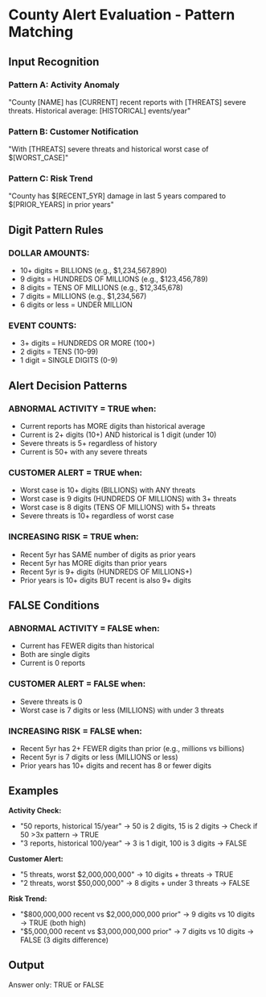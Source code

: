 # County Alert Evaluation - Pattern Matching

## Input Recognition

### Pattern A: Activity Anomaly
"County [NAME] has [CURRENT] recent reports with [THREATS] severe threats. Historical average: [HISTORICAL] events/year"

### Pattern B: Customer Notification
"With [THREATS] severe threats and historical worst case of $[WORST_CASE]"

### Pattern C: Risk Trend
"County has $[RECENT_5YR] damage in last 5 years compared to $[PRIOR_YEARS] in prior years"

## Digit Pattern Rules

### DOLLAR AMOUNTS:
- 10+ digits = BILLIONS (e.g., $1,234,567,890)
- 9 digits = HUNDREDS OF MILLIONS (e.g., $123,456,789)
- 8 digits = TENS OF MILLIONS (e.g., $12,345,678)
- 7 digits = MILLIONS (e.g., $1,234,567)
- 6 digits or less = UNDER MILLION

### EVENT COUNTS:
- 3+ digits = HUNDREDS OR MORE (100+)
- 2 digits = TENS (10-99)
- 1 digit = SINGLE DIGITS (0-9)

## Alert Decision Patterns

### ABNORMAL ACTIVITY = TRUE when:
- Current reports has MORE digits than historical average
- Current is 2+ digits (10+) AND historical is 1 digit (under 10)
- Severe threats is 5+ regardless of history
- Current is 50+ with any severe threats

### CUSTOMER ALERT = TRUE when:
- Worst case is 10+ digits (BILLIONS) with ANY threats
- Worst case is 9 digits (HUNDREDS OF MILLIONS) with 3+ threats
- Worst case is 8 digits (TENS OF MILLIONS) with 5+ threats
- Severe threats is 10+ regardless of worst case

### INCREASING RISK = TRUE when:
- Recent 5yr has SAME number of digits as prior years
- Recent 5yr has MORE digits than prior years
- Recent 5yr is 9+ digits (HUNDREDS OF MILLIONS+)
- Prior years is 10+ digits BUT recent is also 9+ digits

## FALSE Conditions

### ABNORMAL ACTIVITY = FALSE when:
- Current has FEWER digits than historical
- Both are single digits
- Current is 0 reports

### CUSTOMER ALERT = FALSE when:
- Severe threats is 0
- Worst case is 7 digits or less (MILLIONS) with under 3 threats

### INCREASING RISK = FALSE when:
- Recent 5yr has 2+ FEWER digits than prior (e.g., millions vs billions)
- Recent 5yr is 7 digits or less (MILLIONS or less)
- Prior years has 10+ digits and recent has 8 or fewer digits

## Examples

**Activity Check:**
- "50 reports, historical 15/year" → 50 is 2 digits, 15 is 2 digits → Check if 50 >3x pattern → TRUE
- "3 reports, historical 100/year" → 3 is 1 digit, 100 is 3 digits → FALSE

**Customer Alert:**
- "5 threats, worst $2,000,000,000" → 10 digits + threats → TRUE
- "2 threats, worst $50,000,000" → 8 digits + under 3 threats → FALSE

**Risk Trend:**
- "$800,000,000 recent vs $2,000,000,000 prior" → 9 digits vs 10 digits → TRUE (both high)
- "$5,000,000 recent vs $3,000,000,000 prior" → 7 digits vs 10 digits → FALSE (3 digits difference)

## Output
Answer only: TRUE or FALSE